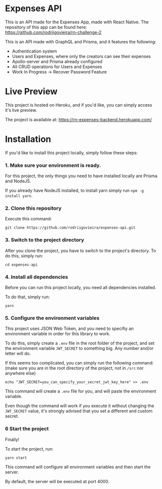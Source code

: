 # Expenses API

This is an API made for the Expenses App, made with React Native. The repository of this app can be found here: https://github.com/rodriigovieira/rn-challenge-2

This is an API made with GraphQL and Prisma, and it features the following:
- Authentication system
- Users and Expenses, where only the creators can see their expenses
- Apollo-server and Prisma already configured
- All CRUD operations for Users and Expenses
- Work In Progress -> Recover Password Feature

# Live Preview

This project is hosted on Heroku, and if you'd like, you can simply access it's live preview.

The project is available at: https://rn-expenses-backend.herokuapp.com/

# Installation

If you'd like to install this project locally, simply follow these steps:

### 1. Make sure your environment is ready.

For this project, the only things you need to have installed locally are Prisma and NodeJS.

If you already have NodeJS installed, to install yarn simply run `npm -g install yarn`.

### 2. Clone this repository

Execute this command:

```
git clone https://github.com/rodriigovieira/expenses-api.git  
```

### 3. Switch to the project directory

After you clone the project, you have to switch to the project's directory. To do this, simply run:

```
cd expenses-api
```

### 4. Install all dependencies

Before you can run this project locally, you need all dependencies installed.

To do that, simply run:

```
yarn
```

### 5. Configure the environment variables

This project uses JSON Web Token, and you need to specifiy an environment variable in order for this library to work.

To do this, simply create a `.env` file in the root folder of the project, and set the environment variable `JWT_SECRET` to something big. Any number and/or letter will do.

If this seems too complicated, you can simply run the following command: (make sure you are in the root directory of the project, not in `/src` nor anywhere else)

```
echo "JWT_SECRET=you_can_specify_your_secret_jwt_key_here" >> .env
```

This command will create a `.env` file for you, and will paste the environment variable.

Even though the command will work if you execute it without changing the `JWT_SECRET` value, it's strongly advised that you set a different and custom secret.

### 6 Start the project

Finally!

To start the project, run:

```
yarn start
```

This command will configure all environment variables and then start the server.

By default, the server will be executed at port 4000.
